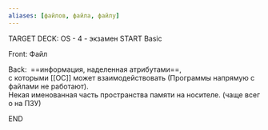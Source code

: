 ```yaml
---
aliases: [файлов, файла, файлу]
---
```


TARGET DECK: OS - 4 - экзамен
START
Basic

Front: Файл

Back:  ==информация, наделенная атрибутами==, 
с которыми [[ОС]] может взаимодействовать (Программы напрямую с файлами не работают).
Некая именованная часть пространства памяти на носителе. (чаще всего на ПЗУ)
<!--ID: 1663653688378-->
END